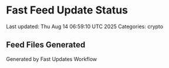 # Fast Feed Update Status
Last updated: Thu Aug 14 06:59:10 UTC 2025
Categories: crypto

## Feed Files Generated

Generated by Fast Updates Workflow
